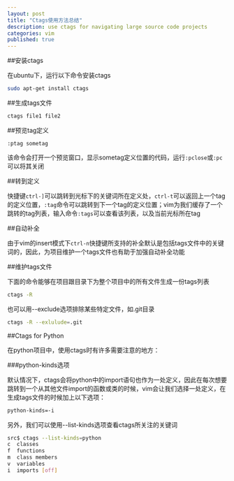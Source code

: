 ```yaml
---
layout: post
title: "Ctags使用方法总结"
description: use ctags for navigating large source code projects
categories: vim
published: true
---
```


##安装ctags

在ubuntu下，运行以下命令安装ctags

~~~ bash
sudo apt-get install ctags
~~~

##生成tags文件

~~~ bash
ctags file1 file2 
~~~

##预览tag定义

~~~ vimscript
:ptag sometag
~~~

该命令会打开一个预览窗口，显示sometag定义位置的代码，运行`:pclose`或`:pc`可以将其关闭

##转到定义

快捷键`ctrl-]`可以跳转到光标下的关键词所在定义处，`ctrl-t`可以返回上一个tag的定义位置，`:tag`命令可以跳转到下一个tag的定义位置；vim为我们缓存了一个跳转的tag列表，输入命令`:tags`可以查看该列表，以及当前光标所在tag

##自动补全

由于vim的insert模式下`ctrl-n`快捷键所支持的补全默认是包括tags文件中的关键词的，因此，为项目维护一个tags文件也有助于加强自动补全功能

##维护tags文件

下面的命令能够在项目跟目录下为整个项目中的所有文件生成一份tags列表

~~~ bash
ctags -R
~~~

也可以用--exclude选项排除某些特定文件，如.git目录

~~~ bash
ctags -R --exlulude=.git
~~~

##Ctags for Python

在python项目中，使用ctags时有许多需要注意的地方：

###python-kinds选项

默认情况下，ctags会将python中的import语句也作为一处定义，因此在每次想要跳转到一个从其他文件import的函数或类的时候，vim会让我们选择一处定义，在生成tags文件的时候加上以下选项：

~~~ bash
python-kinds=-i
~~~

另外，我们可以使用--list-kinds选项查看ctags所关注的关键词

~~~ bash
src$ ctags --list-kinds=python
c  classes
f  functions
m  class members
v  variables
i  imports [off]
~~~
